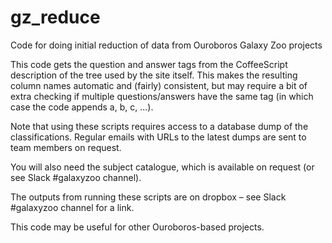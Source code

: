 # gz_reduce
Code for doing initial reduction of data from Ouroboros Galaxy Zoo projects

This code gets the question and answer tags from the CoffeeScript description of the tree used by the site itself.
This makes the resulting column names automatic and (fairly) consistent, but may require a bit of extra checking if
multiple questions/answers have the same tag (in which case the code appends a, b, c, ...).

Note that using these scripts requires access to a database dump of the classifications.
Regular emails with URLs to the latest dumps are sent to team members on request.

You will also need the subject catalogue, which is available on request (or see Slack #galaxyzoo channel).

The outputs from running these scripts are on dropbox – see Slack #galaxyzoo channel for a link.

This code may be useful for other Ouroboros-based projects.
